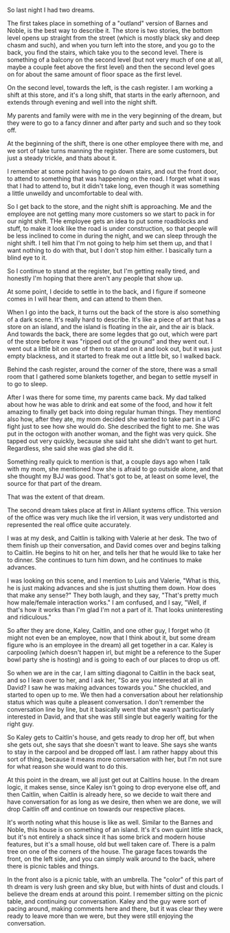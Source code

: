 So last night I had two dreams.

The first takes place in something of a "outland" version of Barnes and Noble,
is the best way to describe it. The store is two stories, the bottom level
opens up straight from the street (which is mostly black sky and deep chasm and
such), and when you turn left into the store, and you go to the back, you find
the stairs, which take you to the second level. There is something of a balcony
on the second level (but not very much of one at all, maybe a couple feet above
the first level) and then the second level goes on for about the same amount of
floor space as the first level.

On the second level, towards the left, is the cash register. I am working a
shift at this store, and it's a long shift, that starts in the early afternoon,
and extends through evening and well into the night shift.

My parents and family were with me in the very beginning of the dream, but they
were to go to a fancy dinner and after party and such and so they took off.

At the beginning of the shift, there is one other employee there with me, and
we sort of take turns manning the register. There are some customers, but just
a steady trickle, and thats about it.

I remember at some point having to go down stairs, and out the front door, to
attend to something that was happening on the road. I forget what it was that I
had to attend to, but it didn't take long, even though it was something a
little unweildy and uncomfortable to deal with.

So I get back to the store, and the night shift is approaching. Me and the
employee are not getting many more customers so we start to pack in for our
night shift. THe employee gets an idea to put some roadblocks and stuff, to
make it look like the road is under construction, so that people will be less
inclined to come in during the night, and we can sleep through the night shift.
I tell him that I'm not going to help him set them up, and that I want nothing
to do with that, but I don't stop him either. I basically turn a blind eye to
it.

So I continue to stand at the register, but I'm getting really tired, and
honestly I'm hoping that there aren't any people that show up.

At some point, I decide to settle in to the back, and I figure if someone comes
in I will hear them, and can attend to them then.

When I go into the back, it turns out the back of the store is also something
of a dark scene. It's really hard to describe. It's like a piece of art that
has a store on an island, and the island is floating in the air, and the air is
black. And towards the back, there are some legdes that go out, which were part
of the store before it was "ripped out of the ground" and they went out. I went
out a little bit on one of them to stand on it and look out, but it was just
empty blackness, and it started to freak me out a little bit, so I walked back.

Behind the cash register, around the corner of the store, there was a small
room that I gathered some blankets together, and began to settle myself in to
go to sleep.

After I was there for some time, my parents came back. My dad talked about how
he was able to drink and eat some of the food, and how it felt amazing to
finally get back into doing regular human things. They mentiond also how, after
they ate, my mom decided she wanted to take part in a UFC fight just to see how
she would do. She described the fight to me. She was put in the octogon with
another woman, and the fight was very quick. She tapped out very quickly,
because she said taht she didn't want to get hurt. Regardless, she said she was
glad she did it.

Something really quick to mention is that, a couple days ago when I talk with
my mom, she mentioned how she is afraid to go outside alone, and that she
thought my BJJ was good. That's got to be, at least on some level, the source
for that part of the dream.

That was the extent of that dream.

The second dream takes place at first in Alliant systems office. This version
of the office was very much like the irl version, it was very undistorted and
represented the real office quite accurately.

I was at my desk, and Caitlin is talking with Valerie at her desk. The two of
them finish up their conversation, and David comes over and begins talking to
Caitlin. He begins to hit on her, and tells her that he would like to take her
to dinner. She continues to turn him down, and he continues to make advances.

I was looking on this scene, and I mention to Luis and Valerie, "What is this,
he is just making advances and she is just shutting them down. How does that
make any sense?" They both laugh, and they say, "That's pretty much how
male/female interaction works." I am confused, and I say, "Well, if that's how
it works than I'm glad I'm not a part of it. That looks uninteresting and
ridiculous."

So after they are done, Kaley, Caitlin, and one other guy, I forget who (it
might not even be an employee, now that I think about it, but some dream figure
who is an employee in the dream) all get together in a car. Kaley is carpooling
(which doesn't happen irl, but might be a reference to the Super bowl party she
is hosting) and is going to each of our places to drop us off.

So when we are in the car, I am sitting diagonal to Caitlin in the back seat,
and so I lean over to her, and I ask her, "So are you interested at all in
David? I saw he was making advances towards you." She chuckled, and started to
open up to me. We then had a conversation about her relationship status which
was quite a pleasent conversation. I don't remember the conversation line by
line, but it basically went that she wasn't particularly interested in David,
and that she was still single but eagerly waiting for the right guy.

So Kaley gets to Caitlin's house, and gets ready to drop her off, but when she
gets out, she says that she doesn't want to leave. She says she wants to stay
in the carpool and be dropped off last. I am rather happy about this sort of
thing, because it means more conversation with her, but I'm not sure for what
reason she would want to do this.

At this point in the dream, we all just get out at Caitlins house. In the dream
logic, it makes sense, since Kaley isn't going to drop everyone else off, and
then Caitlin, when Caitlin is already here, so we decide to wait there and have
conversation for as long as we desire, then when we are done, we will drop
Caitlin off and continue on towards our respective places.

It's worth noting what this house is like as well. Similar to the Barnes and
Noble, this house is on something of an island. It's it's own quint little
shack, but it's not entirely a shack since it has some brick and modern house
features, but it's a small house, old but well taken care of. There is a palm
tree on one of the corners of the house. The garage faces towards the front, on
the left side, and you can simply walk around to the back, where there is
picnic tables and things.

In the front also is a picnic table, with an umbrella. The "color" of this part
of th dream is very lush green and sky blue, but with hints of dust and clouds.
I believe the dream ends at around this point. I remember sitting on the picnic
table, and continuing our conversation. Kaley and the guy were sort of pacing
around, making comments here and there, but it was clear they were ready to
leave more than we were, but they were still enjoying the conversation.
